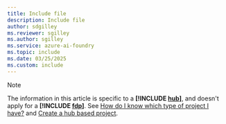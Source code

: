 ```yaml
---
title: Include file
description: Include file
author: sdgilley
ms.reviewer: sgilley
ms.author: sgilley
ms.service: azure-ai-foundry
ms.topic: include
ms.date: 03/25/2025
ms.custom: include
---
```


> [!NOTE]
> The information in this article is specific to a **[!INCLUDE [hub](hub-project-name.md)]**, and doesn't apply for a **[!INCLUDE [fdp](fdp-project-name.md)]**. See [How do I know which type of project I have?](../what-is-azure-ai-foundry.md#how-do-i-know) and [Create a hub based project](../how-to/create-projects.md?pivots="hub-project").